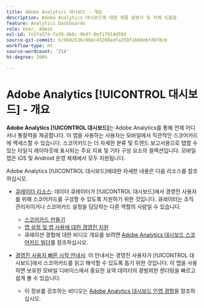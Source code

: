 ```yaml
---
title: Adobe Analytics 대시보드 - 개요
description: Adobe Analytics 대시보드에 대한 제품 설명서 및 자체 도움말
feature: Analytics Dashboards
role: User, Admin
exl-id: 7c5fa374-fa39-4bbc-9bd7-0ef17914d593
source-git-commit: 5c9502536c96bc43288adfa259f1b60e6fd078c0
workflow-type: ht
source-wordcount: '214'
ht-degree: 100%

---
```


# Adobe Analytics [!UICONTROL 대시보드] - 개요

**Adobe Analytics [!UICONTROL 대시보드]**&#x200B;는 Adobe Analytics를 통해 언제 어디서나 통찰력을 제공합니다. 이 앱을 사용하는 사용자는 모바일에서 직관적인 스코어카드에 액세스할 수 있습니다. 스코어카드는 더 자세한 분류 및 트렌드 보고서용으로 탭할 수 있는 타일식 레이아웃에 표시되는 주요 지표 및 기타 구성 요소의 컬렉션입니다. 모바일 앱은 iOS 및 Android 운영 체제에서 모두 지원됩니다.

Adobe Analytics [!UICONTROL 대시보드]에대한 자세한 내용은 다음 리소스를 참조하십시오.

* [큐레이터 리소스](/help/analyze/mobile-app/curator.md): 데이터 큐레이터가 [!UICONTROL 대시보드]에서 경영진 사용자를 위해 스코어카드를 구성할 수 있도록 지원하기 위한 것입니다. 큐레이터는 조직 관리자이거나 스코어카드 설정을 담당하는 다른 역할의 사람일 수 있습니다.

   * [스코어카드 만들기](/help/analyze/mobile-app/create-scorecard.md)
   * [앱 설정 및 앱 사용에 대한 경영진 지원](/help/analyze/mobile-app/set-up-execs.md)
   * 큐레이션 경험에 대한 비디오 개요를 보려면 [Adobe Analytics 대시보드 스코어카드 빌더](https://experienceleague.adobe.com/docs/analytics-learn/tutorials/additional-tools/analytics-dashboards/adobe-analytics-dashboards-scorecard-builder.html?lang=ko-KR)를 참조하십시오.


* [경영진 사용자 빠른 시작 안내서](/help/analyze/mobile-app/executive.md): 이 안내서는 경영진 사용자가 [!UICONTROL 대시보드]에서 스코어카드를 읽고 해석할 수 있도록 돕기 위한 것입니다. 이 앱을 사용하면 보유한 모바일 디바이스에서 중요한 요약 데이터의 광범위한 렌더링을 빠르고 쉽게 볼 수 있습니다.

   * 이 정보를 강조하는 비디오는 [Adobe Analytics 대시보드 인앱 경험](https://experienceleague.adobe.com/docs/analytics-learn/tutorials/additional-tools/analytics-dashboards/adobe-analytics-dashboards-in-app-experience.html?lang=ko-KR)을 참조하십시오.
